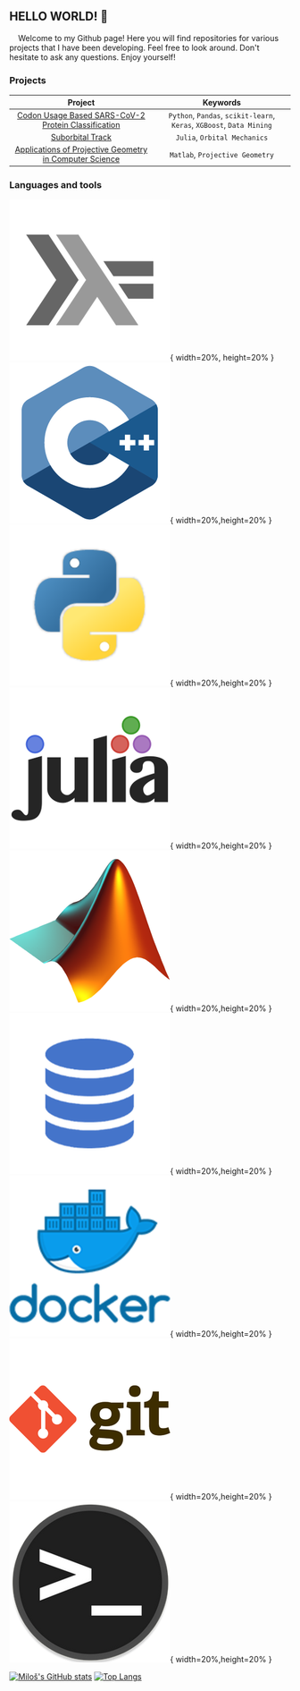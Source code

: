 ## HELLO WORLD! :penguin:

&nbsp;&nbsp;&nbsp;&nbsp;Welcome to my Github page!
Here you will find repositories for various projects that I have been developing.
Feel free to look around.
Don't hesitate to ask any questions.
Enjoy yourself!

### Projects

| Project | Keywords |
| :---------------------------------------------------: | :---------------------------------------------------: |
| [Codon Usage Based SARS-CoV-2 Protein Classification](https://github.com/1055I3/c0d0n_u5463-8453d_54r5-c0v-2_pr073in_c1455ific47i0n) | `Python`, `Pandas`, `scikit-learn`, `Keras`, `XGBoost`, `Data Mining` |
| [Suborbital Track](https://github.com/1055I3/5u80r8i741_7r4ck) | `Julia`, `Orbital Mechanics` |
| [Applications of Projective Geometry in Computer Science](https://github.com/1055I3/4pp1ic47i0n5_0f_pr0j3c7iv3_630m37ry_in_c0mpu73r_5ci3nc3) | `Matlab`, `Projective Geometry` |


### Languages and tools
![Haskell](https://raw.githubusercontent.com/github/explore/80688e429a7d4ef2fca1e82350fe8e3517d3494d/topics/haskell/haskell.png){ width=20%, height=20% }
![CPP](https://raw.githubusercontent.com/github/explore/80688e429a7d4ef2fca1e82350fe8e3517d3494d/topics/cpp/cpp.png){ width=20%,height=20% }
![Python](https://raw.githubusercontent.com/github/explore/80688e429a7d4ef2fca1e82350fe8e3517d3494d/topics/python/python.png){ width=20%,height=20% }
![Julia](https://raw.githubusercontent.com/github/explore/80688e429a7d4ef2fca1e82350fe8e3517d3494d/topics/julia/julia.png){ width=20%,height=20% }
![Matlab](https://raw.githubusercontent.com/github/explore/80688e429a7d4ef2fca1e82350fe8e3517d3494d/topics/matlab/matlab.png){ width=20%,height=20% }
![SQL](https://raw.githubusercontent.com/github/explore/80688e429a7d4ef2fca1e82350fe8e3517d3494d/topics/sql/sql.png){ width=20%,height=20% }
![Docker](https://raw.githubusercontent.com/github/explore/80688e429a7d4ef2fca1e82350fe8e3517d3494d/topics/docker/docker.png){ width=20%,height=20% }
![git](https://raw.githubusercontent.com/github/explore/80688e429a7d4ef2fca1e82350fe8e3517d3494d/topics/git/git.png){ width=20%,height=20% }
![terminal](https://raw.githubusercontent.com/github/explore/80688e429a7d4ef2fca1e82350fe8e3517d3494d/topics/terminal/terminal.png){ width=20%,height=20% }


[![Miloš's GitHub stats](https://github-readme-stats.vercel.app/api?username=1055I3&show_icons=true&count_private=true&theme=darcula&hide_border=true&hide=issues,contribs&bg_color=00000000)](https://github.com/anuraghazra/github-readme-stats)
[![Top Langs](https://github-readme-stats.vercel.app/api/top-langs/?username=1055I3&hide_border=true&theme=darcula&layout=compact&bg_color=00000000&langs_count=6&hide=jupyter%20notebook,tex,css,php)](https://github.com/anuraghazra/github-readme-stats)


<!--
**1055I3/1055I3** is a ✨ _special_ ✨ repository because its `README.md` (this file) appears on your GitHub profile.

Here are some ideas to get you started:

- 🔭 I’m currently working on ...
- 🌱 I’m currently learning ...
- 👯 I’m looking to collaborate on ...
- 🤔 I’m looking for help with ...
- 💬 Ask me about ...
- 📫 How to reach me: ...
- 😄 Pronouns: ...
- ⚡ Fun fact: ...
-->
